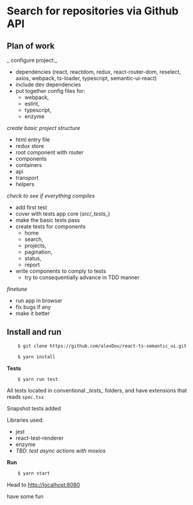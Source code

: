# Search for repositories via Github API

## Plan of work

_ configure project:_

- dependencies (react, reactdom, redux, react-router-dom, reselect, axios, webpack, ts-loader, typescript, semantic-ui-react) 
- include dev dependencies
- put together config files for: 
    - webpack, 
    - eslint, 
    - typescript, 
    - enzyme

_create basic project structure_

- html entry file
- redux store
- root component with router
- components
- containers
- api
- transport
- helpers

_check to see if everything compiles_

- add first test
- cover with tests app core (*src/\__tests\__*)
- make the basic tests pass
- create tests for components
    - home 
    - search, 
    - projects, 
    - pagination, 
    - status, 
    - report
- write components to comply to tests
    - try to consequentially advance in TDD manner
    
_finetune_

- run app in browser
- fix bugs if any
- make it better

## Install and run

```bash
    $ git clone https://github.com/alexDou/react-ts-semantic_ui.git
```

```bash
    $ yarn install
```

__Tests__

```bash
    $ yarn run test
```

All tests located in conventional \__tests\__ folders, and have
extensions that reads `spec.tsx`

Snapshot tests added

Libraries used:

- jest
- react-test-renderer
- enzyme
- *TBD. test async actions with moxios*


__Run__

```bash
    $ yarn start
```

Head to [http://localhost:8080](http://localhost:8080)

have some fun